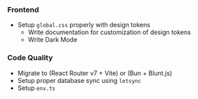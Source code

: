 ### Frontend

- Setup `global.css` properly with design tokens
    - Write documentation for customization of design tokens
    - Write Dark Mode

### Code Quality

- Migrate to (React Router v7 + Vite) or (Bun + Blunt.js)
- Setup proper database sync using `letsync`
- Setup `env.ts`
